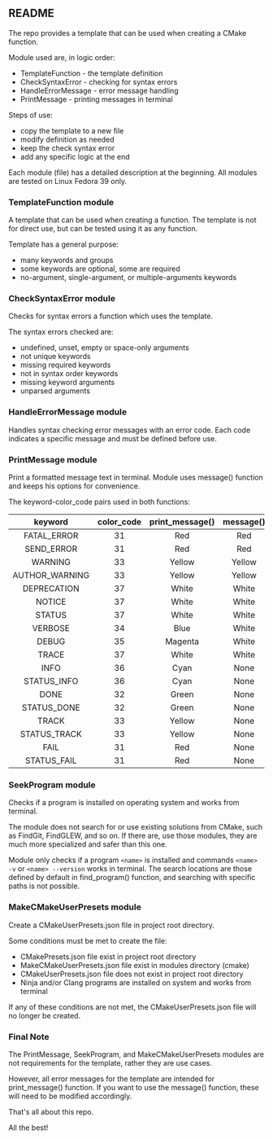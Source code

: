 ## README

The repo provides a template that can be used when creating a CMake function.

Module used are, in logic order:

- TemplateFunction - the template definition
- CheckSyntaxError - checking for syntax errors
- HandleErrorMessage - error message handling
- PrintMessage - printing messages in terminal

Steps of use:

- copy the template to a new file
- modify definition as needed
- keep the check syntax error
- add any specific logic at the end

Each module (file) has a detailed description at the beginning.
All modules are tested on Linux Fedora 39 only.

### TemplateFunction module

A template that can be used when creating a function.
The template is not for direct use, but can be tested using it as any function.

Template has a general purpose:

- many keywords and groups
- some keywords are optional, some are required
- no-argument, single-argument, or multiple-arguments keywords

### CheckSyntaxError module

Checks for syntax errors a function which uses the template.

The syntax errors checked are:

- undefined, unset, empty or space-only arguments
- not unique keywords
- missing required keywords
- not in syntax order keywords
- missing keyword arguments
- unparsed arguments

### HandleErrorMessage module

Handles syntax checking error messages with an error code.
Each code indicates a specific message and must be defined before use.

### PrintMessage module

Print a formatted message text in terminal.
Module uses message() function and keeps his options for convenience.

The keyword-color_code pairs used in both functions:

|    keyword     | color_code | print_message() | message() |
| :------------: | :--------: | :-------------: | :-------: |
|  FATAL_ERROR   |     31     |       Red       |    Red    |
|   SEND_ERROR   |     31     |       Red       |    Red    |
|    WARNING     |     33     |     Yellow      |  Yellow   |
| AUTHOR_WARNING |     33     |     Yellow      |  Yellow   |
|  DEPRECATION   |     37     |      White      |   White   |
|     NOTICE     |     37     |      White      |   White   |
|     STATUS     |     37     |      White      |   White   |
|    VERBOSE     |     34     |      Blue       |   White   |
|     DEBUG      |     35     |     Magenta     |   White   |
|     TRACE      |     37     |      White      |   White   |
|      INFO      |     36     |      Cyan       |   None    |
|  STATUS_INFO   |     36     |      Cyan       |   None    |
|      DONE      |     32     |      Green      |   None    |
|  STATUS_DONE   |     32     |      Green      |   None    |
|     TRACK      |     33     |     Yellow      |   None    |
|  STATUS_TRACK  |     33     |     Yellow      |   None    |
|      FAIL      |     31     |       Red       |   None    |
|  STATUS_FAIL   |     31     |       Red       |   None    |

### SeekProgram module

Checks if a program is installed on operating system and works from terminal.

The module does not search for or use existing solutions from CMake, such as
FindGit, FindGLEW, and so on. If there are, use those modules, they are much
more specialized and safer than this one.

Module only checks if a program `<name>` is installed and commands `<name> -v`
or `<name> --version` works in terminal. The search locations are those defined
by default in find_program() function, and searching with specific paths is not
possible.

### MakeCMakeUserPresets module

Create a CMakeUserPresets.json file in project root directory.

Some conditions must be met to create the file:

- CMakePresets.json file exist in project root directory
- MakeCMakeUserPresets.json file exist in modules directory (cmake)
- CMakeUserPresets.json file does not exist in project root directory
- Ninja and/or Clang programs are installed on system and works from terminal

If any of these conditions are not met, the CMakeUserPresets.json file will no
longer be created.

### Final Note

The PrintMessage, SeekProgram, and MakeCMakeUserPresets modules are not
requirements for the template, rather they are use cases.

However, all error messages for the template are intended for print_message()
function. If you want to use the message() function, these will need to be
modified accordingly.

That's all about this repo.

All the best!
